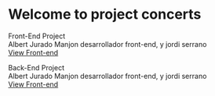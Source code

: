 
<h1 color="red">Welcome to project concerts</h1>

<p>Front-End Project
<br />
Albert Jurado Manjon desarrollador front-end, y jordi serrano
<br />
<a href="https://manjon2000.github.io/Template-conciertos/">View Front-end</a>
</p>


<p>Back-End Project
<br />
Albert Jurado Manjon desarrollador front-end, y jordi serrano
<br />
<a href="https://proyectoyourgroup.jordiserrano.es/">View Front-end</a>
</p>


